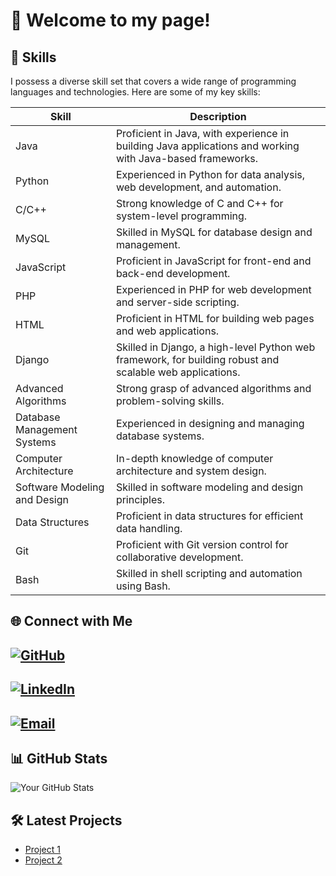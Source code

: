 # 👋 Welcome to my page!


## 💼 Skills

I possess a diverse skill set that covers a wide range of programming languages and technologies. Here are some of my key skills:

| Skill                        | Description                                                    |
|------------------------------|----------------------------------------------------------------|
| Java                         | Proficient in Java, with experience in building Java applications and working with Java-based frameworks. |
| Python                       | Experienced in Python for data analysis, web development, and automation. |
| C/C++                        | Strong knowledge of C and C++ for system-level programming. |
| MySQL                        | Skilled in MySQL for database design and management. |
| JavaScript                    | Proficient in JavaScript for front-end and back-end development. |
| PHP                          | Experienced in PHP for web development and server-side scripting. |
| HTML                         | Proficient in HTML for building web pages and web applications. |
| Django                       | Skilled in Django, a high-level Python web framework, for building robust and scalable web applications. |
| Advanced Algorithms           | Strong grasp of advanced algorithms and problem-solving skills. |
| Database Management Systems   | Experienced in designing and managing database systems. |
| Computer Architecture         | In-depth knowledge of computer architecture and system design. |
| Software Modeling and Design  | Skilled in software modeling and design principles. |
| Data Structures               | Proficient in data structures for efficient data handling. |
| Git                          | Proficient with Git version control for collaborative development. |
| Bash                         | Skilled in shell scripting and automation using Bash. |

## 🌐 Connect with Me
## [![GitHub](https://img.shields.io/badge/GitHub-kjahaj-blue)](https://github.com/kjahaj)  
## [![LinkedIn](https://img.shields.io/badge/LinkedIn-KleiJahaj-red)](https://www.linkedin.com/in/klei-jahaj-17a387234/?originalSubdomain=al)  
## [![Email](https://img.shields.io/badge/Email-purple)](mailto:kleijahaj@proton.me)


## 📊 GitHub Stats
![Your GitHub Stats](https://github-readme-stats.vercel.app/api?username=kjahaj&show_icons=true&count_private=true)

## 🛠️ Latest Projects
* [Project 1](https://github.com/kjahaj/SnakeAI)
* [Project 2](https://github.com/kjahaj/Start-Up-Game)
